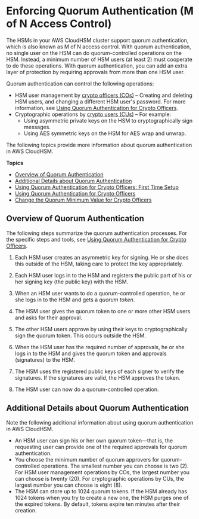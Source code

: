 # Enforcing Quorum Authentication \(M of N Access Control\)<a name="quorum-authentication"></a>

The HSMs in your AWS CloudHSM cluster support quorum authentication, which is also known as M of N access control\. With quorum authentication, no single user on the HSM can do quorum\-controlled operations on the HSM\. Instead, a minimum number of HSM users \(at least 2\) must cooperate to do these operations\. With quorum authentication, you can add an extra layer of protection by requiring approvals from more than one HSM user\.

Quorum authentication can control the following operations:
+ HSM user management by [crypto officers \(COs\)](hsm-users.md#crypto-officer) – Creating and deleting HSM users, and changing a different HSM user's password\. For more information, see [Using Quorum Authentication for Crypto Officers](quorum-authentication-crypto-officers.md)\.
+ Cryptographic operations by [crypto users \(CUs\)](hsm-users.md#crypto-user) – For example:
  + Using asymmetric private keys on the HSM to cryptographically sign messages\.
  + Using AES symmetric keys on the HSM for AES wrap and unwrap\.

The following topics provide more information about quorum authentication in AWS CloudHSM\.

**Topics**
+ [Overview of Quorum Authentication](#quorum-authentication-overview)
+ [Additional Details about Quorum Authentication](#quorum-authentication-details)
+ [Using Quorum Authentication for Crypto Officers: First Time Setup](quorum-authentication-crypto-officers-first-time-setup.md)
+ [Using Quorum Authentication for Crypto Officers](quorum-authentication-crypto-officers.md)
+ [Change the Quorum Minimum Value for Crypto Officers](quorum-authentication-crypto-officers-change-minimum-value.md)

## Overview of Quorum Authentication<a name="quorum-authentication-overview"></a>

The following steps summarize the quorum authentication processes\. For the specific steps and tools, see [Using Quorum Authentication for Crypto Officers](quorum-authentication-crypto-officers.md)\.

1. Each HSM user creates an asymmetric key for signing\. He or she does this outside of the HSM, taking care to protect the key appropriately\.

1. Each HSM user logs in to the HSM and registers the public part of his or her signing key \(the public key\) with the HSM\.

1. When an HSM user wants to do a quorum\-controlled operation, he or she logs in to the HSM and gets a *quorum token*\.

1. The HSM user gives the quorum token to one or more other HSM users and asks for their approval\.

1. The other HSM users approve by using their keys to cryptographically sign the quorum token\. This occurs outside the HSM\.

1. When the HSM user has the required number of approvals, he or she logs in to the HSM and gives the quorum token and approvals \(signatures\) to the HSM\.

1. The HSM uses the registered public keys of each signer to verify the signatures\. If the signatures are valid, the HSM approves the token\.

1. The HSM user can now do a quorum\-controlled operation\.

## Additional Details about Quorum Authentication<a name="quorum-authentication-details"></a>

Note the following additional information about using quorum authentication in AWS CloudHSM\.
+ An HSM user can sign his or her own quorum token—that is, the requesting user can provide one of the required approvals for quorum authentication\.
+ You choose the minimum number of quorum approvers for quorum\-controlled operations\. The smallest number you can choose is two \(2\)\. For HSM user management operations by COs, the largest number you can choose is twenty \(20\)\. For cryptographic operations by CUs, the largest number you can choose is eight \(8\)\.
+ The HSM can store up to 1024 quorum tokens\. If the HSM already has 1024 tokens when you try to create a new one, the HSM purges one of the expired tokens\. By default, tokens expire ten minutes after their creation\.